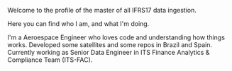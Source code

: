 Welcome to the profile of the master of all IFRS17 data ingestion.

Here you can find who I am, and what I'm doing.

I'm a Aeroespace Engineer who loves code and understanding how things works. Developed some satellites and some repos in Brazil and Spain. Currently working as Senior Data Engineer in ITS Finance Analytics & Compliance Team (ITS-FAC).

